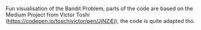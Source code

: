 Fun visualisation of the Bandit Problem, parts of the code are based on the Medium Project from Victor Toshi (https://codepen.io/toschivictor/pen/JjNZjEj), the code is quite adapted tho.
